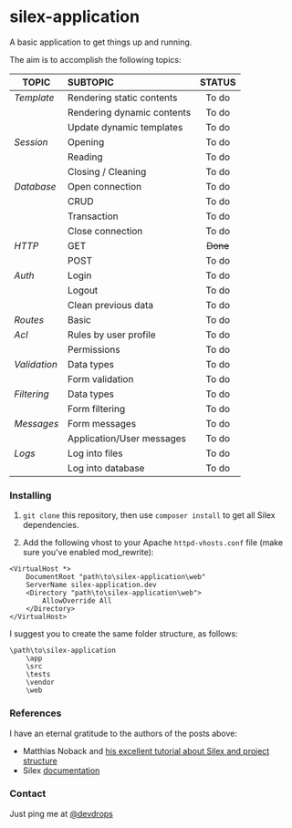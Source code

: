 # silex-application

A basic application to get things up and running.

The aim is to accomplish the following topics:

| TOPIC        | SUBTOPIC                   | STATUS |
| ------------ |:---------------------------|:------:|
| *Template*   | Rendering static contents  | To do  |
|              | Rendering dynamic contents | To do  |
|              | Update dynamic templates   | To do  |
| *Session*    | Opening                    | To do  |
|              | Reading                    | To do  |
|              | Closing / Cleaning         | To do  |
| *Database*   | Open connection            | To do  |
|              | CRUD                       | To do  |
|              | Transaction                | To do  |
|              | Close connection           | To do  |
| *HTTP*       | GET                        | ~~Done~~   |
|              | POST                       | To do  |
| *Auth*       | Login                      | To do  |
|              | Logout                     | To do  |
|              | Clean previous data        | To do  |
| *Routes*     | Basic                      | To do  |
| *Acl*        | Rules by user profile      | To do  |
|              | Permissions                | To do  |
| *Validation* | Data types                 | To do  |
|              | Form validation            | To do  |
| *Filtering*  | Data types                 | To do  |
|              | Form filtering             | To do  |
| *Messages*   | Form messages              | To do  |
|              | Application/User messages  | To do  |
| *Logs*       | Log into files             | To do  |
|              | Log into database          | To do  |

### Installing
1. `git clone` this repository, then use `composer install` to get all Silex dependencies.

2. Add the following vhost to your Apache `httpd-vhosts.conf` file (make sure you've enabled mod_rewrite):

```
<VirtualHost *>
    DocumentRoot "path\to\silex-application\web"
    ServerName silex-application.dev
    <Directory "path\to\silex-application\web">
        AllowOverride All
    </Directory>
</VirtualHost>
```

I suggest you to create the same folder structure, as follows:

```
\path\to\silex-application
    \app
    \src
    \tests
    \vendor
    \web
```

### References
I have an eternal gratitude to the authors of the posts above:
+ Matthias Noback and [his excellent tutorial about Silex and project structure](http://php-and-symfony.matthiasnoback.nl/2012/01/silex-getting-your-project-structure-right/)
+ Silex [documentation](http://silex.sensiolabs.org/documentation)

### Contact
Just ping me at [@devdrops](https://twitter.com/devdrops)
